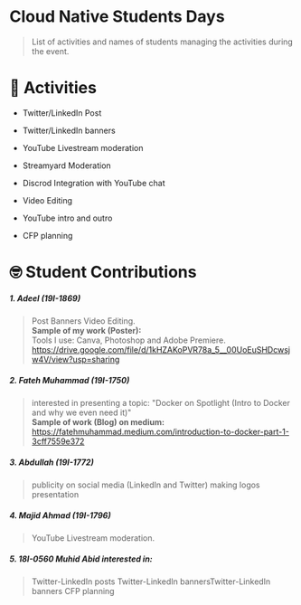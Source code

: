 # Cloud Native Students Days
> List of activities and names of students managing the activities during the event.

# :juggling_person: Activities

- Twitter/LinkedIn Post

- Twitter/LinkedIn banners 

- YouTube Livestream moderation 

- Streamyard Moderation 

- Discrod Integration with YouTube chat

- Video Editing 

- YouTube intro and outro 

- CFP planning 


# :nerd_face: Student Contributions

##### 1. Adeel (19I-1869) 
> Post
Banners
Video Editing. <br>
**Sample of my work (Poster):** <br>Tools I use: Canva, Photoshop and Adobe Premiere. 
https://drive.google.com/file/d/1kHZAKoPVR78a_5__00UoEuSHDcwsjw4V/view?usp=sharing

##### 2. Fateh Muhammad (19I-1750)  
> interested in presenting a topic: "Docker on Spotlight (Intro to Docker and why we even need it)"<br>
**Sample of work (Blog) on medium:** https://fatehmuhammad.medium.com/introduction-to-docker-part-1-3cff7559e372

##### 3. Abdullah (19I-1772)  
> publicity on social media (LinkedIn and Twitter) 
making logos  
presentation

##### 4. Majid Ahmad (19I-1796)  
> YouTube Livestream moderation. 

##### 5. 18I-0560 Muhid Abid interested in:
> Twitter-LinkedIn posts
Twitter-LinkedIn bannersTwitter-LinkedIn banners
CFP planning
